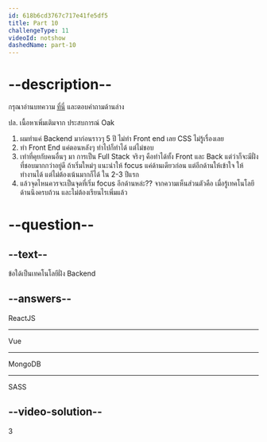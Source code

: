 ```yaml
---
id: 618b6cd3767c717e41fe5df5
title: Part 10
challengeType: 11
videoId: notshow
dashedName: part-10
---
```


# --description--

กรุณาอ่านบทความ [ที่นี่](https://www.freecodecamp.org/news/front-end-developer-vs-back-end-developer-definition-and-meaning-in-practice/) และตอบคำถามด้านล่าง

ปล. เนื้อหาเพิ่มเติมจาก ประสบการณ์ Oak

1) ผมทำแค่ Backend มาก่อนราวๆ 5 ปี ไม่ทำ Front end เลย CSS ไม่รู้เรื่องเลย 
1) ทำ Front End แค่ตอนหลังๆ ทำไปก็ทำได้ แต่ไม่ชอบ
1) เท่าที่คุยกับคนอื่นๆ มา การเป็น Full Stack จริงๆ คือทำได้ทั้ง Front และ Back แต่ว่าก็จะมีฝั่งที่ชอบมากกว่าอยู่ดี ถ้าเริ่มใหม่ๆ แนะนำให้ focus แค่ด้านเดียวก่อน แต่อีกด้านให้เข้าใจ ให้ทำงานได้ แต่ไม่ต้องเน้นมากก็ได้ ใน 2-3 ปีแรก 
1) แล้วจุดไหนควรจะเป็นจุดที่เริ่ม focus อีกด้านหล่ะ?? จากความเห็นส่วนตัวคือ เมื่อรู้เทคโนโลยีด้านนึงครบถ้วน และไม่ต้องเรียนไรเพิ่มแล้ว

# --question--

## --text--

ข้อใด้เป็นเทคโนโลยีฝั่ง Backend

## --answers--

ReactJS

---

Vue

---

MongoDB

---

SASS

## --video-solution--

3
